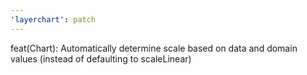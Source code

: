 ```yaml
---
'layerchart': patch
---
```


feat(Chart): Automatically determine scale based on data and domain values (instead of defaulting to scaleLinear)
